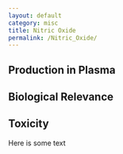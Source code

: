 ```yaml
---
layout: default
category: misc
title: Nitric Oxide
permalink: /Nitric_Oxide/
---
```


Production in Plasma
--------------------

Biological Relevance
--------------------

Toxicity
--------

Here is some text
